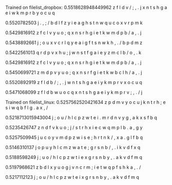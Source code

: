 Trained on filelist_dropbox:
0.5518628948449962
z f l d v / ; , . j
x n t s h g a e i w
k m p r b y o c u q

0.5520782503
j . , ; / b d l f z
y i e a g h s t n w
q u c o x v r p m k

0.5429816912
z f c l v y u o ; q
x n s r h g i e t k
w m d p b / a , . j

0.5438892661
j ; o u x v c r l q
y e a i g f t s n w
k h , . / b p d m z

0.5422561013
q r d p v x h u ; j
w n s t f g a i e y
z m c l b / o , . k

0.5429816912
z f c l v y u o ; q
x n s r h g i e t k
w m d p b / a , . j

0.5450699721
z m d p v y u o ; q
x n s r f g i e t k
w b c l h / a , . j

0.5520892919
z f l d b / ; , . j
w n t s h g a e i y
k m p r v x o c u q

0.5471068099
z f l d b w u o c q
x n t s h g a e i y
k m p r v ; , . / j

Trained on filelist_linux:
0.5257562520421634
z p d m v y o c u j
k n t r h ; e s i w
q b f l g . a x , /

0.5218713015943004
j ; o u / h l c p z
w t e i . m r d n v
y g , a k x s f b q

0.5235426747
z n d f v k u o ; j
/ s t r h x i e c w
q m p l b . a , g y

0.5257509945
j u c o y v m d p z
w i s e ; h r t n k
/ , x a . g l f b q

0.5146310137
j o p u y h l c m z
w a t e ; g r s n b
/ , . i k v d f x q

0.5188598249
j ; u o / h l c p z
w t i e x g r s n b
y , . a k v d f m q

0.5197968621
z b d l x y u o g j
v n c r m ; i e t w
q p f s h k a , . /

0.5217112123
j ; o u / h l c p z
w t e i x g r s n b
y , . a k v d f m q
